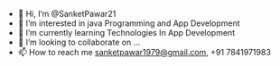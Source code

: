 - 👋 Hi, I’m @SanketPawar21
- 👀 I’m interested in java Programming and App Development 
- 🌱 I’m currently learning Technologies In App Development 
- 💞️ I’m looking to collaborate on ...
- 📫 How to reach me sanketpawar1979@gmail.com, +91 7841971983


<!---
SanketPawar21/SanketPawar21 is a ✨ special ✨ repository because its `README.md` (this file) appears on your GitHub profile.
You can click the Preview link to take a look at your changes.
--->
